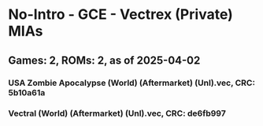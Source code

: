 # No-Intro - GCE - Vectrex (Private) MIAs
## Games: 2, ROMs: 2, as of 2025-04-02

### USA Zombie Apocalypse (World) (Aftermarket) (Unl).vec, CRC: 5b10a61a
### Vectral (World) (Aftermarket) (Unl).vec, CRC: de6fb997
